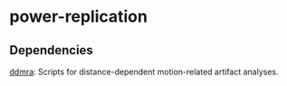 # power-replication


## Dependencies
[ddmra](https://github.com/tsalo/ddmra): Scripts for distance-dependent motion-related artifact analyses.

